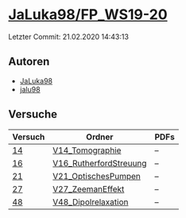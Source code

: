 # [JaLuka98/FP_WS19-20](https://github.com/JaLuka98/FP_WS19-20)

Letzter Commit: 21.02.2020 14:43:13

## Autoren
- [JaLuka98](https://github.com/JaLuka98)
- [jalu98](https://github.com/jalu98)

## Versuche

|       Versuch        |                                              Ordner                                               |PDFs|
|----------------------|---------------------------------------------------------------------------------------------------|----|
|[14](../../versuch/14)|[V14_Tomographie](https://github.com/JaLuka98/FP_WS19-20/tree/master/V14_Tomographie)              |–   |
|[16](../../versuch/16)|[V16_RutherfordStreuung](https://github.com/JaLuka98/FP_WS19-20/tree/master/V16_RutherfordStreuung)|–   |
|[21](../../versuch/21)|[V21_OptischesPumpen](https://github.com/JaLuka98/FP_WS19-20/tree/master/V21_OptischesPumpen)      |–   |
|[27](../../versuch/27)|[V27_ZeemanEffekt](https://github.com/JaLuka98/FP_WS19-20/tree/master/V27_ZeemanEffekt)            |–   |
|[48](../../versuch/48)|[V48_Dipolrelaxation](https://github.com/JaLuka98/FP_WS19-20/tree/master/V48_Dipolrelaxation)      |–   |
